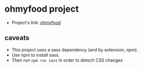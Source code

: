 # ohmyfood project
- Project's link: <a href="https://jeanmotte.github.io/Motte_Jean_3_ohmyfood_270924/" target="_blank" rel="noopener noreferrer">ohmyfood</a>

## caveats
- This project uses a sass dependency (and by extension, npm).
- Use npm to install sass.
- Then run `npm run sass` in order to detech CSS changes